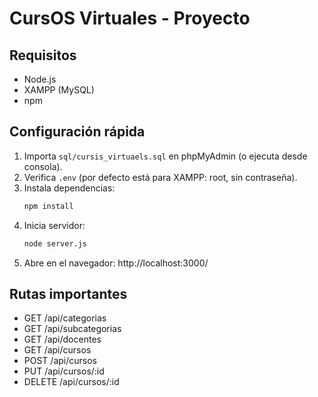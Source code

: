 # CursOS  Virtuales - Proyecto

## Requisitos
- Node.js
- XAMPP (MySQL)
- npm

## Configuración rápida
1. Importa `sql/cursis_virtuaels.sql` en phpMyAdmin (o ejecuta desde consola).
2. Verifica `.env` (por defecto está para XAMPP: root, sin contraseña).
3. Instala dependencias:
   ```bash
   npm install
   ```
4. Inicia servidor:
   ```bash
   node server.js
   ```
5. Abre en el navegador: http://localhost:3000/

## Rutas importantes
- GET /api/categorias
- GET /api/subcategorias
- GET /api/docentes
- GET /api/cursos
- POST /api/cursos
- PUT /api/cursos/:id
- DELETE /api/cursos/:id
